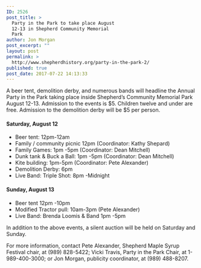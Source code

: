 ```yaml
---
ID: 2526
post_title: >
  Party in the Park to take place August
  12-13 in Shepherd Community Memorial
  Park
author: Jon Morgan
post_excerpt: ""
layout: post
permalink: >
  http://www.shepherdhistory.org/party-in-the-park-2/
published: true
post_date: 2017-07-22 14:13:33
---
```

A beer tent, demolition derby, and numerous bands will headline the Annual Party in the Park taking place inside Shepherd’s Community Memorial Park August 12-13. Admission to the events is $5. Children twelve and under are free. Admission to the demolition derby will be $5 per person.
<h4>Saturday, August 12</h4>
<ul>
 	<li>Beer tent: 12pm-12am</li>
 	<li>Family / community picnic 12pm (Coordinator: Kathy Shepard)</li>
 	<li>Family Games: 1pm -5pm (Coordinator: Dean Mitchell)</li>
 	<li>Dunk tank &amp; Buck a Ball: 1pm -5pm (Coordinator: Dean Mitchell)</li>
 	<li>Kite building: 1pm-5pm (Coordinator: Pete Alexander)</li>
 	<li>Demolition Derby: 6pm</li>
 	<li>Live Band: Triple Shot: 8pm -Midnight</li>
</ul>
<h4>Sunday, August 13</h4>
<ul>
 	<li>Beer tent 12pm -10pm</li>
 	<li>Modified Tractor pull: 10am-3pm (Pete Alexander)</li>
 	<li>Live Band: Brenda Loomis &amp; Band 1pm -5pm</li>
</ul>
<div></div>
In addition to the above events, a silent auction will be held on Saturday and Sunday.

For more information, contact Pete Alexander, Shepherd Maple Syrup Festival chair, at (989) 828-5422; Vicki Travis, Party in the Park Chair, at 1-989-400-3000; or Jon Morgan, publicity coordinator, at (989) 488-8207.